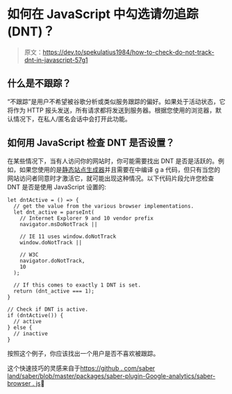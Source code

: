 # 如何在 JavaScript 中勾选请勿追踪(DNT)？

> 原文：<https://dev.to/spekulatius1984/how-to-check-do-not-track-dnt-in-javascript-57g1>

## 什么是不跟踪？

“不跟踪”是用户不希望被谷歌分析或类似服务跟踪的偏好。如果处于活动状态，它将作为 HTTP 报头发送，所有请求都将发送到服务器。根据您使用的浏览器，默认情况下，在私人/匿名会话中会打开此功能。

## 如何用 JavaScript 检查 DNT 是否设置？

在某些情况下，当有人访问你的网站时，你可能需要找出 DNT 是否是活跃的。例如，如果您使用的是[静态站点生成器](https://peterthaleikis.com/posts/introduction-to-static-site-generators/)并且需要在中编译 g a 代码，但只有当您的网站访问者同意时才激活它，就可能出现这种情况。以下代码片段允许您检查 DNT 是否是使用 JavaScript 设置的:

```
let dntActive = () => {
  // get the value from the various browser implementations.
  let dnt_active = parseInt(
    // Internet Explorer 9 and 10 vendor prefix
    navigator.msDoNotTrack ||

    // IE 11 uses window.doNotTrack
    window.doNotTrack ||

    // W3C
    navigator.doNotTrack,
    10
  );

  // If this comes to exactly 1 DNT is set.
  return (dnt_active === 1);
}

// Check if DNT is active.
if (dntActive()) {
  // active
} else {
  // inactive
} 
```

按照这个例子，你应该找出一个用户是否不喜欢被跟踪。

这个快速技巧的灵感来自于[https://github . com/saber land/saber/blob/master/packages/saber-plugin-Google-analytics/saber-browser . js](https://github.com/saberland/saber/blob/master/packages/saber-plugin-google-analytics/saber-browser.js)🙏️